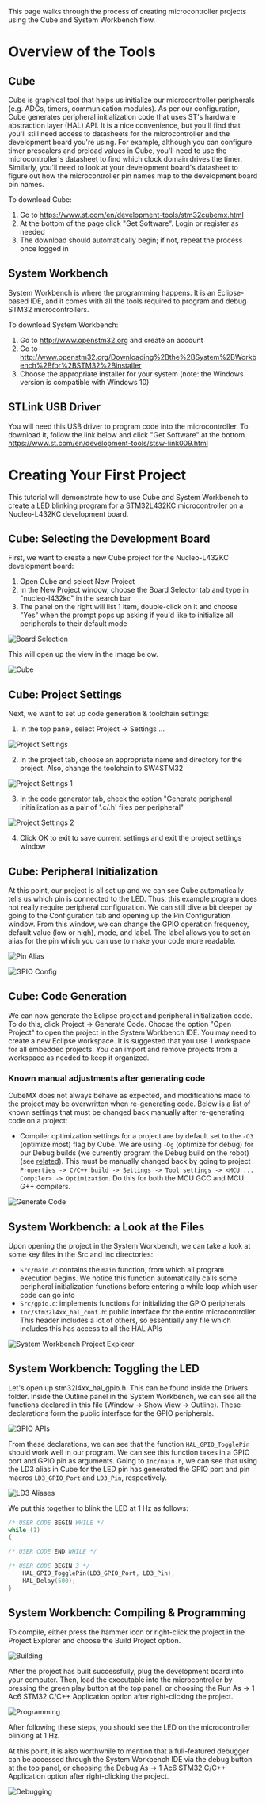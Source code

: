 This page walks through the process of creating microcontroller projects using the Cube and System Workbench flow.

# Overview of the Tools
## Cube
Cube is graphical tool that helps us initialize our microcontroller peripherals (e.g. ADCs, timers, communication modules). As per our configuration, Cube generates peripheral initialization code that uses ST's hardware abstraction layer (HAL) API. It is a nice convenience, but you'll find that you'll still need access to datasheets for the microcontroller and the development board you're using. For example, although you can configure timer prescalers and preload values in Cube, you'll need to use the microcontroller's datasheet to find which clock domain drives the timer. Similarly, you'll need to look at your development board's datasheet to figure out how the microcontroller pin names map to the development board pin names.

To download Cube:
1. Go to https://www.st.com/en/development-tools/stm32cubemx.html
2. At the bottom of the page click "Get Software". Login or register as needed
3. The download should automatically begin; if not, repeat the process once logged in

## System Workbench
System Workbench is where the programming happens. It is an Eclipse-based IDE, and it comes with all the tools required to program and debug STM32 microcontrollers.

To download System Workbench:
1. Go to http://www.openstm32.org and create an account
2. Go to http://www.openstm32.org/Downloading%2Bthe%2BSystem%2BWorkbench%2Bfor%2BSTM32%2Binstaller
3. Choose the appropriate installer for your system (note: the Windows version is compatible with Windows 10)

## STLink USB Driver
You will need this USB driver to program code into the microcontroller. To download it, follow the link below and click "Get Software" at the bottom.
https://www.st.com/en/development-tools/stsw-link009.html

# Creating Your First Project
This tutorial will demonstrate how to use Cube and System Workbench to create a LED blinking program for a STM32L432KC microcontroller on a Nucleo-L432KC development board.

## Cube: Selecting the Development Board
First, we want to create a new Cube project for the Nucleo-L432KC development board:
1. Open Cube and select New Project
2. In the New Project window, choose the Board Selector tab and type in "nucleo-l432kc" in the search bar
3. The panel on the right will list 1 item, double-click on it and choose "Yes" when the prompt pops up asking if you'd like to initialize all peripherals to their default mode

![Board Selection](https://raw.githubusercontent.com/utra-robosoccer/soccer-embedded/master/Diagrams/wiki/stm32/Getting-Started-with-Cube-and-System-Workbench/1-Board-Select.jpg)

This will open up the view in the image below.

![Cube](https://raw.githubusercontent.com/utra-robosoccer/soccer-embedded/master/Diagrams/wiki/stm32/Getting-Started-with-Cube-and-System-Workbench/2-Blank-Project.jpg)

## Cube: Project Settings
Next, we want to set up code generation & toolchain settings:
1. In the top panel, select Project -> Settings ...

![Project Settings](https://raw.githubusercontent.com/utra-robosoccer/soccer-embedded/master/Diagrams/wiki/stm32/Getting-Started-with-Cube-and-System-Workbench/3-Project-Settings-Location.jpg)

2. In the project tab, choose an appropriate name and directory for the project. Also, change the toolchain to SW4STM32

![Project Settings 1](https://raw.githubusercontent.com/utra-robosoccer/soccer-embedded/master/Diagrams/wiki/stm32/Getting-Started-with-Cube-and-System-Workbench/4-Project-Settings-1.jpg)

3. In the code generator tab, check the option "Generate peripheral initialization as a pair of '.c/.h' files per peripheral"

![Project Settings 2](https://raw.githubusercontent.com/utra-robosoccer/soccer-embedded/master/Diagrams/wiki/stm32/Getting-Started-with-Cube-and-System-Workbench/4-Project-Settings-2.jpg)

4. Click OK to exit to save current settings and exit the project settings window

## Cube: Peripheral Initialization
At this point, our project is all set up and we can see Cube automatically tells us which pin is connected to the LED. Thus, this example program does not really require peripheral configuration. We can still dive a bit deeper by going to the Configuration tab and opening up the Pin Configuration window. From this window, we can change the GPIO operation frequency, default value (low or high), mode, and label. The label allows you to set an alias for the pin which you can use to make your code more readable.

![Pin Alias](https://raw.githubusercontent.com/utra-robosoccer/soccer-embedded/master/Diagrams/wiki/stm32/Getting-Started-with-Cube-and-System-Workbench/6-LED-Pin.jpg)

![GPIO Config](https://raw.githubusercontent.com/utra-robosoccer/soccer-embedded/master/Diagrams/wiki/stm32/Getting-Started-with-Cube-and-System-Workbench/7-GPIO-Config.jpg)

## Cube: Code Generation
We can now generate the Eclipse project and peripheral initialization code. To do this, click Project -> Generate Code. Choose the option "Open Project" to open the project in the System Workbench IDE. You may need to create a new Eclipse workspace. It is suggested that you use 1 workspace for all embedded projects. You can import and remove projects from a workspace as needed to keep it organized.

### Known manual adjustments after generating code

CubeMX does not always behave as expected, and modifications made to the project may be overwritten when re-generating code. Below is a list of known settings that must be changed back manually after re-generating code on a project:

- Compiler optimization settings for a project are by default set to the `-O3` (optimize most) flag by Cube. We are using `-Og` (optimize for debug) for our Debug builds (we currently program the Debug build on the robot) (see [related](https://github.com/utra-robosoccer/soccer-embedded/issues/128#issuecomment-439647194)). This must be manually changed back by going to project `Properties -> C/C++ build -> Settings -> Tool settings -> <MCU ... Compiler> -> Optimization`. Do this for both the MCU GCC and MCU G++ compilers.

![Generate Code](https://raw.githubusercontent.com/utra-robosoccer/soccer-embedded/master/Diagrams/wiki/stm32/Getting-Started-with-Cube-and-System-Workbench/8-Generate-Code.jpg)

## System Workbench: a Look at the Files
Upon opening the project in the System Workbench, we can take a look at some key files in the Src and Inc directories:
- `Src/main.c`: contains the `main` function, from which all program execution begins. We notice this function automatically calls some peripheral initialization functions before entering a while loop which user code can go into
- `Src/gpio.c`: implements functions for initializing the GPIO peripherals
- `Inc/stm32l4xx_hal_conf.h`: public interface for the entire microcontroller. This header includes a lot of others, so essentially any file which includes this has access to all the HAL APIs

![System Workbench Project Explorer](https://raw.githubusercontent.com/utra-robosoccer/soccer-embedded/master/Diagrams/wiki/stm32/Getting-Started-with-Cube-and-System-Workbench/9-System-Workbench-Project-Explorer.jpg)

## System Workbench: Toggling the LED
Let's open up stm32l4xx_hal_gpio.h. This can be found inside the Drivers folder. Inside the Outline panel in the System Workbench, we can see all the functions declared in this file (Window -> Show View -> Outline). These declarations form the public interface for the GPIO peripherals.

![GPIO APIs](https://raw.githubusercontent.com/utra-robosoccer/soccer-embedded/master/Diagrams/wiki/stm32/Getting-Started-with-Cube-and-System-Workbench/10-GPIO-APIs.jpg)

From these declarations, we can see that the function `HAL_GPIO_TogglePin` should work well in our program. We can see this function takes in a GPIO port and GPIO pin as arguments. Going to `Inc/main.h`, we can see that using the LD3 alias in Cube for the LED pin has generated the GPIO port and pin macros `LD3_GPIO_Port` and `LD3_Pin`, respectively.

![LD3 Aliases](https://raw.githubusercontent.com/utra-robosoccer/soccer-embedded/master/Diagrams/wiki/stm32/Getting-Started-with-Cube-and-System-Workbench/11-GPIO-decl-in-main.jpg)

We put this together to blink the LED at 1 Hz as follows:

```C
/* USER CODE BEGIN WHILE */
while (1)
{

/* USER CODE END WHILE */

/* USER CODE BEGIN 3 */
    HAL_GPIO_TogglePin(LD3_GPIO_Port, LD3_Pin);
    HAL_Delay(500);
}
```

## System Workbench: Compiling & Programming
To compile, either press the hammer icon or right-click the project in the Project Explorer and choose the Build Project option.

![Building](https://raw.githubusercontent.com/utra-robosoccer/soccer-embedded/master/Diagrams/wiki/stm32/Getting-Started-with-Cube-and-System-Workbench/12-Compiling.jpg)

After the project has built successfully, plug the development board into your computer. Then, load the executable into the microcontroller by pressing the green play button at the top panel, or choosing the Run As -> 1 Ac6 STM32 C/C++ Application option after right-clicking the project.

![Programming](https://raw.githubusercontent.com/utra-robosoccer/soccer-embedded/master/Diagrams/wiki/stm32/Getting-Started-with-Cube-and-System-Workbench/13-Running.jpg)

After following these steps, you should see the LED on the microcontroller blinking at 1 Hz.

At this point, it is also worthwhile to mention that a full-featured debugger can be accessed through the System Workbench IDE via the debug button at the top panel, or choosing the Debug As -> 1 Ac6 STM32 C/C++ Application option after right-clicking the project.

![Debugging](https://raw.githubusercontent.com/utra-robosoccer/soccer-embedded/master/Diagrams/wiki/stm32/Getting-Started-with-Cube-and-System-Workbench/14-Debugging.jpg)